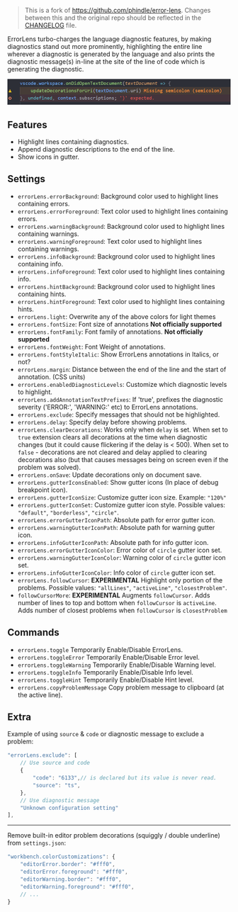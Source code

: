 > This is a fork of https://github.com/phindle/error-lens. Changes between this and the original repo should be reflected in the [CHANGELOG](https://github.com/usernamehw/vscode-error-lens/blob/master/CHANGELOG.md) file.

ErrorLens turbo-charges the language diagnostic features, by making diagnostics stand out more prominently, highlighting
the entire line wherever a diagnostic is generated by the language and also prints the diagnostic message(s) in-line at
the site of the line of code which is generating the diagnostic.

![ErrorLens example](img/demo.png)

## Features

* Highlight lines containing diagnostics.
* Append diagnostic descriptions to the end of the line.
* Show icons in gutter.

## Settings

* `errorLens.errorBackground`: Background color used to highlight lines containing errors.
* `errorLens.errorForeground`: Text color used to highlight lines containing errors.
* `errorLens.warningBackground`: Background color used to highlight lines containing warnings.
* `errorLens.warningForeground`: Text color used to highlight lines containing warnings.
* `errorLens.infoBackground`: Background color used to highlight lines containing info.
* `errorLens.infoForeground`: Text color used to highlight lines containing info.
* `errorLens.hintBackground`: Background color used to highlight lines containing hints.
* `errorLens.hintForeground`: Text color used to highlight lines containing hints.
* `errorLens.light`: Overwrite any of the above colors for light themes
* `errorLens.fontSize`: Font size of annotations **Not officially supported**
* `errorLens.fontFamily`: Font family of annotations. **Not officially supported**
* `errorLens.fontWeight`: Font Weight of annotations.
* `errorLens.fontStyleItalic`: Show ErrorLens annotations in Italics, or not?
* `errorLens.margin`: Distance between the end of the line and the start of annotation. (CSS units)
* `errorLens.enabledDiagnosticLevels`: Customize which diagnostic levels to highlight.
* `errorLens.addAnnotationTextPrefixes`: If 'true', prefixes the diagnostic severity ('ERROR:', 'WARNING:' etc) to ErrorLens annotations.
* `errorLens.exclude`: Specify messages that should not be highlighted.
* `errorLens.delay`: Specify delay before showing problems.
* `errorLens.clearDecorations`: Works only when `delay` is set. When set to `true` extension clears all decorations at the time when diagnostic changes (but it could cause flickering if the delay is < 500). When set to `false` - decorations are not cleared and delay applied to clearing decorations also (but that causes messages being on screen even if the problem was solved).
* `errorLens.onSave`: Update decorations only on document save.
* `errorLens.gutterIconsEnabled`: Show gutter icons (In place of debug breakpoint icon).
* `errorLens.gutterIconSize`: Customize gutter icon size. Example: `"120%"`
* `errorLens.gutterIconSet`: Customize gutter icon style. Possible values: `"default"`, `"borderless"`, `"circle"`.
* `errorLens.errorGutterIconPath`: Absolute path for error gutter icon.
* `errorLens.warningGutterIconPath`: Absolute path for warning gutter icon.
* `errorLens.infoGutterIconPath`: Absolute path for info gutter icon.
* `errorLens.errorGutterIconColor`: Error color of `circle` gutter icon set.
* `errorLens.warningGutterIconColor`: Warning color of `circle` gutter icon set.
* `errorLens.infoGutterIconColor`: Info color of `circle` gutter icon set.
* `errorLens.followCursor`: **EXPERIMENTAL** Highlight only portion of the problems. Possible values: `"allLines"`, `"activeLine"`, `"closestProblem"`.
* `followCursorMore`: **EXPERIMENTAL** Augments `followCursor`. Adds number of lines to top and bottom when `followCursor` is `activeLine`. Adds number of closest problems when `followCursor` is `closestProblem`

## Commands

* `errorLens.toggle` Temporarily Enable/Disable ErrorLens.
* `errorLens.toggleError` Temporarily Enable/Disable Error level.
* `errorLens.toggleWarning` Temporarily Enable/Disable Warning level.
* `errorLens.toggleInfo` Temporarily Enable/Disable Info level.
* `errorLens.toggleHint` Temporarily Enable/Disable Hint level.
* `errorLens.copyProblemMessage` Copy problem message to clipboard (at the active line).

## Extra

Example of using `source` & `code` or diagnostic message to exclude a problem:

```javascript
"errorLens.exclude": [
    // Use source and code
    {
        "code": "6133",// is declared but its value is never read.
        "source": "ts",
    },
    // Use diagnostic message
    "Unknown configuration setting"
],
```

---

Remove built-in editor problem decorations (squiggly / double underline) from `settings.json`:

```javascript
"workbench.colorCustomizations": {
    "editorError.border": "#fff0",
    "editorError.foreground": "#fff0",
    "editorWarning.border": "#fff0",
    "editorWarning.foreground": "#fff0",
    // ...
}
```
